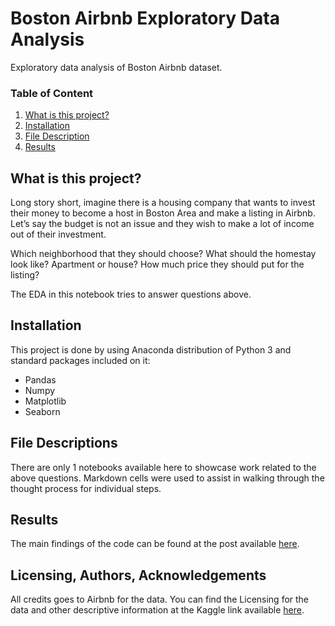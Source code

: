 # Boston Airbnb Exploratory Data Analysis
Exploratory data analysis of Boston Airbnb dataset.

### Table of Content
1. [What is this project?](https://github.com/farzamani/boston-airbnb-eda/blob/main/README.md#what-is-this-project)
2. [Installation](https://github.com/farzamani/boston-airbnb-eda/blob/main/README.md#installation)
3. [File Description](https://github.com/farzamani/boston-airbnb-eda/blob/main/README.md#file-description)
4. [Results](https://github.com/farzamani/boston-airbnb-eda/blob/main/README.md#results)

## What is this project?
Long story short, imagine there is a housing company that wants to invest their money to become a host in Boston Area and make a listing in Airbnb. Let’s say the budget is not an issue and they wish to make a lot of income out of their investment.

Which neighborhood that they should choose? What should the homestay look like? Apartment or house? How much price they should put for the listing?

The EDA in this notebook tries to answer questions above.

## Installation
This project is done by using Anaconda distribution of Python 3 and standard packages included on it:
- Pandas
- Numpy
- Matplotlib
- Seaborn

## File Descriptions
There are only 1 notebooks available here to showcase work related to the above questions. Markdown cells were used to assist in walking through the thought process for individual steps.

## Results
The main findings of the code can be found at the post available [here](https://farzamani.medium.com/boston-airbnb-exploratory-data-analysis-6285ab783631).

## Licensing, Authors, Acknowledgements
All credits goes to Airbnb for the data. You can find the Licensing for the data and other descriptive information at the Kaggle link available [here](https://www.kaggle.com/airbnb/boston).
